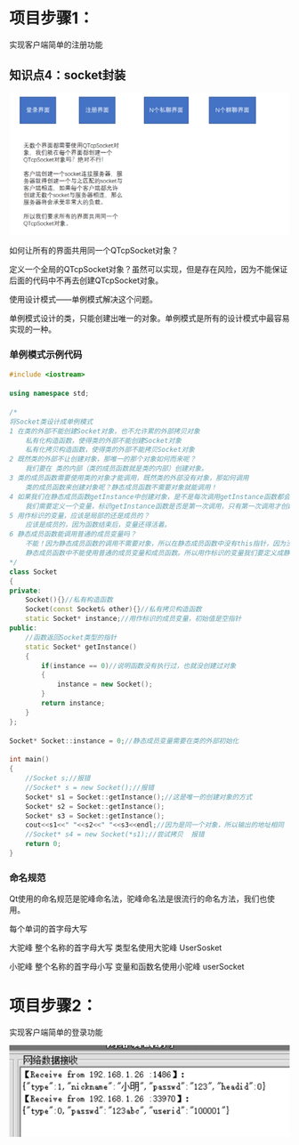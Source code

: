 # 项目步骤1：

实现客户端简单的注册功能



## 知识点4：socket封装

![image-20221116082740655](day3/image-20221116082740655.png)

如何让所有的界面共用同一个QTcpSocket对象？

定义一个全局的QTcpSocket对象？虽然可以实现，但是存在风险，因为不能保证后面的代码中不再去创建QTcpSocket对象。

使用设计模式——单例模式解决这个问题。

单例模式设计的类，只能创建出唯一的对象。单例模式是所有的设计模式中最容易实现的一种。

### 单例模式示例代码

```C++
#include <iostream>

using namespace std;

/*
将Socket类设计成单例模式
1 在类的外部不能创建Socket对象，也不允许累的外部拷贝对象
    私有化构造函数，使得类的外部不能创建Socket对象
    私有化拷贝构造函数，使得类的外部不能拷贝Socket对象
2 既然类的外部不让创建对象，那唯一的那个对象如何而来呢？
    我们要在 类的内部（类的成员函数就是类的内部）创建对象。
3 类的成员函数需要使用类的对象才能调用，既然类的外部没有对象，那如何调用
    类的成员函数来创建对象呢？静态成员函数不需要对象就能调用！
4 如果我们在静态成员函数getInstance中创建对象，是不是每次调用getInstance函数都会创建出一个对象呢？\
    我们需要定义一个变量，标识getInstance函数是否是第一次调用，只有第一次调用才创建对象。
5 用作标识的变量，应该是局部的还是成员的？
    应该是成员的，因为函数结束后，变量还得活着。
6 静态成员函数能调用普通的成员变量吗？
    不能！因为静态成员函数的调用不需要对象，所以在静态成员函数中没有this指针，因为没有this指针所以
    静态成员函数中不能使用普通的成员变量和成员函数。所以用作标识的变量我们要定义成静态成员变量。
*/
class Socket
{
private:
    Socket(){}//私有构造函数
    Socket(const Socket& other){}//私有拷贝构造函数
    static Socket* instance;//用作标识的成员变量，初始值是空指针
public:
    //函数返回Socket类型的指针
    static Socket* getInstance()
    {
        if(instance == 0)//说明函数没有执行过，也就没创建过对象
        {
            instance = new Socket();
        }
        return instance;
    }
};

Socket* Socket::instance = 0;//静态成员变量需要在类的外部初始化

int main()
{
    //Socket s;//报错
    //Socket* s = new Socket();//报错
    Socket* s1 = Socket::getInstance();//这是唯一的创建对象的方式
    Socket* s2 = Socket::getInstance();
    Socket* s3 = Socket::getInstance();
    cout<<s1<<" "<<s2<<" "<<s3<<endl;//因为是同一个对象，所以输出的地址相同
    //Socket* s4 = new Socket(*s1);//尝试拷贝  报错
    return 0;
}
```



### 命名规范

Qt使用的命名规范是驼峰命名法，驼峰命名法是很流行的命名方法，我们也使用。

每个单词的首字母大写

大驼峰   整个名称的首字母大写   类型名使用大驼峰   UserSosket

小驼峰   整个名称的首字母小写   变量和函数名使用小驼峰   userSocket







# 项目步骤2：

实现客户端简单的登录功能



![image-20221116151948421](day3/image-20221116151948421.png)









